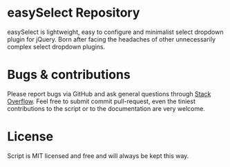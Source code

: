 # easySelect Repository
easySelect is lightweight, easy to configure and minimalist select dropdown plugin for jQuery. Born after facing the headaches of other unnecessarily complex select dropdown plugins.

# Bugs & contributions
Please report bugs via GitHub and ask general questions through <a href="https://stackoverflow.com/questions/tagged/easyselect" target="blank">Stack Overflow</a>. Feel free to submit commit pull-request, even the tiniest contributions to the script or to the documentation are very welcome.

# License
Script is MIT licensed and free and will always be kept this way.

